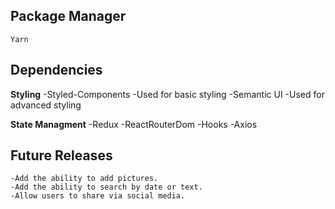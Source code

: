 ## Package Manager
    Yarn

## Dependencies
  **Styling**
    -Styled-Components
       -Used for basic styling
    -Semantic UI
      -Used for advanced styling
   
   **State Managment**
     -Redux
     -ReactRouterDom
     -Hooks
     -Axios
   
 
 ## Future Releases
    -Add the ability to add pictures.
    -Add the ability to search by date or text.
    -Allow users to share via social media.
    
    
     
 
     
     
  

  
    
  
